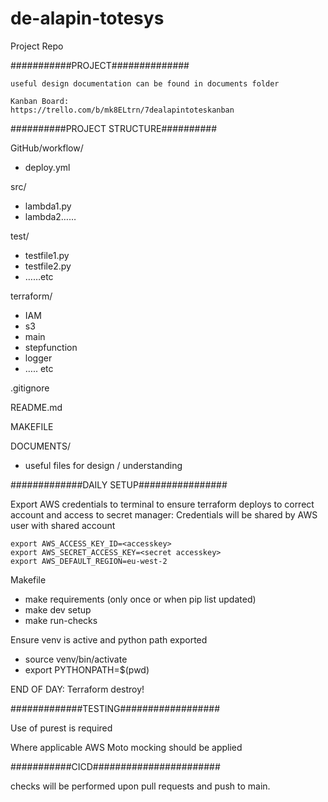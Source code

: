 # de-alapin-totesys
Project Repo

###########PROJECT##############

	useful design documentation can be found in documents folder

	Kanban Board:
	https://trello.com/b/mk8ELtrn/7dealapintoteskanban


##########PROJECT STRUCTURE##########

GitHub/workflow/
- deploy.yml

src/
- lambda1.py
- lambda2……
  
test/
- testfile1.py
- testfile2.py
- ……etc

terraform/
- IAM
- s3
- main
- stepfunction
- logger
- ….. etc

.gitignore

README.md

MAKEFILE

DOCUMENTS/
- useful files for design / understanding


#############DAILY SETUP################

Export AWS credentials to terminal to ensure terraform deploys to correct account and access to secret manager:
Credentials will be shared by AWS user with shared account

	export AWS_ACCESS_KEY_ID=<accesskey>
	export AWS_SECRET_ACCESS_KEY=<secret accesskey>
	export AWS_DEFAULT_REGION=eu-west-2


Makefile
- make requirements (only once or when pip list updated)
- make dev setup
- make run-checks

Ensure venv is active and python path exported
- source venv/bin/activate
- export PYTHONPATH=$(pwd)


END OF DAY: Terraform destroy!


#############TESTING##################

Use of purest is required

Where applicable AWS Moto mocking should be applied



###########CICD####################### 

checks will be performed upon pull requests and push to main.


